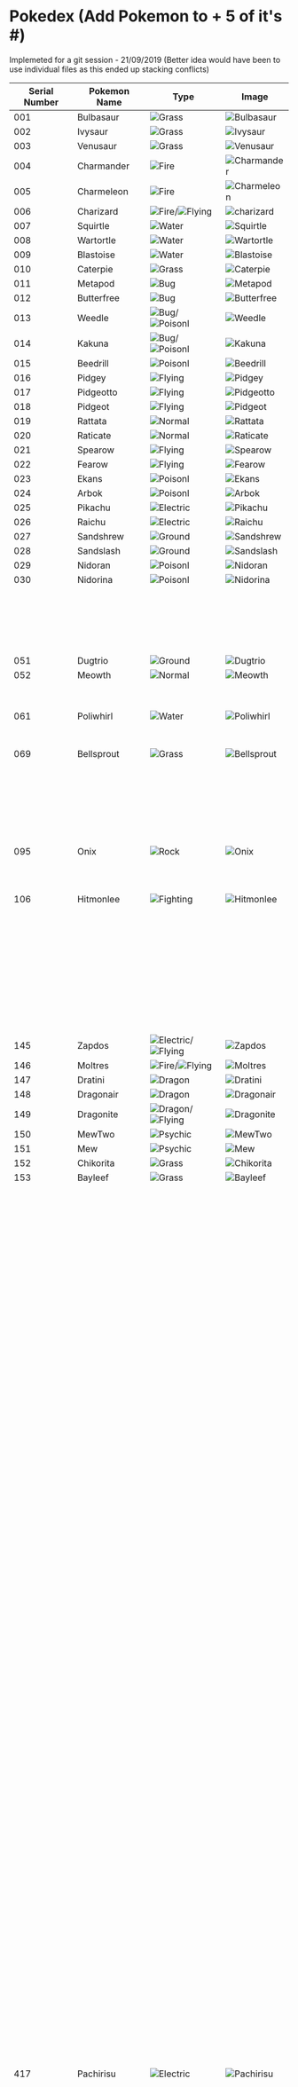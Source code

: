 # Pokedex (Add Pokemon to + 5 of it's #)
Implemeted for a git session - 21/09/2019 (Better idea would have been to use individual files as this ended up stacking conflicts)

| Serial Number | Pokemon Name | Type | Image |
| --- |---| --- | --- |
| 001 | Bulbasaur | ![Grass](https://vignette.wikia.nocookie.net/pokemon/images/4/46/Type_Grass.gif) | ![Bulbasaur](https://assets.pokemon.com/assets/cms2/img/pokedex/full/001.png)|
| 002 | Ivysaur | ![Grass](https://vignette.wikia.nocookie.net/pokemon/images/4/46/Type_Grass.gif) | ![Ivysaur](https://assets.pokemon.com/assets/cms2/img/pokedex/full/002.png)|
| 003 | Venusaur | ![Grass](https://vignette.wikia.nocookie.net/pokemon/images/4/46/Type_Grass.gif) | ![Venusaur](https://assets.pokemon.com/assets/cms2/img/pokedex/full/003.png)|
|004|Charmander|![Fire](https://vignette.wikia.nocookie.net/pokemon/images/4/4d/Type_Fire.gif)|![Charmander](https://assets.pokemon.com/assets/cms2/img/pokedex/full/004.png)|
| 005 |Charmeleon|![Fire](https://vignette.wikia.nocookie.net/pokemon/images/4/4d/Type_Fire.gif)|![Charmeleon](https://assets.pokemon.com/assets/cms2/img/pokedex/full/005.png)|
| 006 | Charizard | ![Fire](https://vignette.wikia.nocookie.net/pokemon/images/4/4d/Type_Fire.gif)/![Flying](https://vignette.wikia.nocookie.net/pokemon/images/4/4b/Type_Flying.gif) | ![charizard](https://assets.pokemon.com/assets/cms2/img/pokedex/full/006.png)|
| 007 | Squirtle | ![Water](https://vignette.wikia.nocookie.net/pokemon/images/e/ed/Type_Water.gif) | ![Squirtle](https://assets.pokemon.com/assets/cms2/img/pokedex/full/007.png)|
| 008 | Wartortle |![Water](https://vignette.wikia.nocookie.net/pokemon/images/e/ed/Type_Water.gif)|![Wartortle](https://assets.pokemon.com/assets/cms2/img/pokedex/full/008.png)|
| 009 | Blastoise |![Water](https://vignette.wikia.nocookie.net/pokemon/images/e/ed/Type_Water.gif)|![Blastoise](https://assets.pokemon.com/assets/cms2/img/pokedex/full/009.png)|
| 010 | Caterpie | ![Grass](https://vignette.wikia.nocookie.net/pokemon/images/4/46/Type_Grass.gif) | ![Caterpie](https://assets.pokemon.com/assets/cms2/img/pokedex/full/010.png)|
| 011 | Metapod | ![Bug](https://vignette.wikia.nocookie.net/pokemon/images/6/64/Type_Bug.gif) | ![Metapod](https://assets.pokemon.com/assets/cms2/img/pokedex/full/011.png)|
| 012 | Butterfree | ![Bug](https://vignette.wikia.nocookie.net/pokemon/images/6/64/Type_Bug.gif) | ![Butterfree](https://assets.pokemon.com/assets/cms2/img/pokedex/full/012.png)|
| 013 |Weedle|![Bug](https://vignette.wikia.nocookie.net/pokemon/images/6/64/Type_Bug.gif)/![Poisonl](https://vignette.wikia.nocookie.net/pokemon/images/8/82/Type_Poison.gif)|![Weedle](https://assets.pokemon.com/assets/cms2/img/pokedex/full/013.png)|
| 014 |Kakuna|![Bug](https://vignette.wikia.nocookie.net/pokemon/images/6/64/Type_Bug.gif)/![Poisonl](https://vignette.wikia.nocookie.net/pokemon/images/8/82/Type_Poison.gif)|![Kakuna](https://assets.pokemon.com/assets/cms2/img/pokedex/full/014.png)|
| 015 | Beedrill  | ![Poisonl](https://vignette.wikia.nocookie.net/pokemon/images/8/82/Type_Poison.gif)| ![Beedrill](https://assets.pokemon.com/assets/cms2/img/pokedex/full/015.png)| 
| 016 | Pidgey | ![Flying](https://vignette.wikia.nocookie.net/pokemon/images/4/4b/Type_Flying.gif) | ![Pidgey](https://assets.pokemon.com/assets/cms2/img/pokedex/full/016.png)|
| 017 |Pidgeotto|![Flying](https://vignette.wikia.nocookie.net/pokemon/images/4/4b/Type_Flying.gif) |![Pidgeotto](https://assets.pokemon.com/assets/cms2/img/pokedex/full/017.png)|
| 018 |Pidgeot|![Flying](https://vignette.wikia.nocookie.net/pokemon/images/4/4b/Type_Flying.gif)|![Pidgeot](https://assets.pokemon.com/assets/cms2/img/pokedex/full/018.png)|
| 019 | Rattata | ![Normal](https://vignette.wikia.nocookie.net/pokemon/images/6/61/Type_Normal.gif)| ![Rattata](https://assets.pokemon.com/assets/cms2/img/pokedex/full/019.png)|
| 020 | Raticate | ![Normal](https://vignette.wikia.nocookie.net/pokemon/images/6/61/Type_Normal.gif) | ![Raticate](https://assets.pokemon.com/assets/cms2/img/pokedex/full/020.png)|
| 021 | Spearow | ![Flying](https://vignette.wikia.nocookie.net/pokemon/images/4/4b/Type_Flying.gif) | ![Spearow](https://assets.pokemon.com/assets/cms2/img/pokedex/full/021.png)|
| 022 | Fearow | ![Flying](https://vignette.wikia.nocookie.net/pokemon/images/4/4b/Type_Flying.gif) | ![Fearow](https://assets.pokemon.com/assets/cms2/img/pokedex/full/022.png)|
| 023  | Ekans | ![Poisonl](https://vignette.wikia.nocookie.net/pokemon/images/8/82/Type_Poison.gif)| ![Ekans](https://assets.pokemon.com/assets/cms2/img/pokedex/full/023.png)|  
| 024 |Arbok   |![Poisonl](https://vignette.wikia.nocookie.net/pokemon/images/8/82/Type_Poison.gif)|![Arbok](https://assets.pokemon.com/assets/cms2/img/pokedex/full/024.png)  |
| 025 | Pikachu | ![Electric](https://vignette.wikia.nocookie.net/pokemon/images/a/aa/Type_Electric.gif)| ![Pikachu](https://assets.pokemon.com/assets/cms2/img/pokedex/full/025.png)|
| 026 | Raichu | ![Electric](https://vignette.wikia.nocookie.net/pokemon/images/a/aa/Type_Electric.gif)| ![Raichu](https://assets.pokemon.com/assets/cms2/img/pokedex/full/026.png)|
| 027 | Sandshrew | ![Ground](https://vignette.wikia.nocookie.net/pokemon/images/1/1d/Type_Ground.gif)| ![Sandshrew](https://assets.pokemon.com/assets/cms2/img/pokedex/full/027.png)|
| 028 | Sandslash | ![Ground](https://vignette.wikia.nocookie.net/pokemon/images/1/1d/Type_Ground.gif)| ![Sandslash](https://assets.pokemon.com/assets/cms2/img/pokedex/full/028.png)|
| 029 | Nidoran | ![Poisonl](https://vignette.wikia.nocookie.net/pokemon/images/8/82/Type_Poison.gif) | ![Nidoran](https://assets.pokemon.com/assets/cms2/img/pokedex/full/029.png)|
| 030 | Nidorina | ![Poisonl](https://vignette.wikia.nocookie.net/pokemon/images/8/82/Type_Poison.gif) | ![Nidorina](https://assets.pokemon.com/assets/cms2/img/pokedex/full/030.png)|
|||||
|||||
|||||
|||||
|||||
|||||
|||||
|||||
|||||
|||||
|||||
|||||
|||||
|||||
|||||
|||||
|||||
|||||
|||||
|||||
| 051 | Dugtrio| ![Ground](https://vignette.wikia.nocookie.net/pokemon/images/1/1d/Type_Ground.gif)| ![Dugtrio](https://assets.pokemon.com/assets/cms2/img/pokedex/full/051.png)|
| 052 | Meowth| ![Normal](https://vignette.wikia.nocookie.net/pokemon/images/6/61/Type_Normal.gif)| ![Meowth](https://assets.pokemon.com/assets/cms2/img/pokedex/full/052.png)|
|||||
|||||
|||||
|||||
|||||
|||||
|||||
|||||
| 061 | Poliwhirl| ![Water](https://vignette.wikia.nocookie.net/pokemon/images/e/ed/Type_Water.gif) | ![Poliwhirl](https://assets.pokemon.com/assets/cms2/img/pokedex/full/061.png)|
|||||
|||||
|||||
|||||
|||||
|||||
|||||
| 069 | Bellsprout | ![Grass](https://vignette.wikia.nocookie.net/pokemon/images/4/46/Type_Grass.gif) | ![Bellsprout](https://assets.pokemon.com/assets/cms2/img/pokedex/full/069.png)|
|||||
|||||
|||||
|||||
|||||
|||||
|||||
|||||
|||||
|||||
|||||
|||||
|||||
|||||
|||||
|||||
|||||
|||||
|||||
|||||
|||||
|||||
|||||
|||||
|||||
| 095 | Onix | ![Rock](https://vignette.wikia.nocookie.net/pokemon/images/b/b3/Type_Rock.gif) | ![Onix](https://assets.pokemon.com/assets/cms2/img/pokedex/full/095.png)|
|||||
|||||
|||||
|||||
|||||
|||||
|||||
|||||
|||||
|||||
|106| Hitmonlee | ![Fighting](https://vignette.wikia.nocookie.net/pokemon/images/6/6b/Type_Fighting.gif) |![Hitmonlee](https://assets.pokemon.com/assets/cms2/img/pokedex/full/106.png)|
|||||
|||||
|||||
|||||
|||||
|||||
|||||
|||||
|||||
|||||
|||||
|||||
|||||
|||||
|||||
|||||
|||||
|||||
|||||
|||||
|||||
|||||
|||||
|||||
|||||
|||||
|||||
|||||
|||||
|||||
|||||
|||||
|||||
|||||
|||||
|||||
|||||
|||||
|145| Zapdos | ![Electric](https://vignette.wikia.nocookie.net/pokemon/images/a/aa/Type_Electric.gif)/![Flying](https://vignette.wikia.nocookie.net/pokemon/images/4/4b/Type_Flying.gif) | ![Zapdos](https://assets.pokemon.com/assets/cms2/img/pokedex/full/145.png)|
|146| Moltres | ![Fire](https://vignette.wikia.nocookie.net/pokemon/images/4/4d/Type_Fire.gif)/![Flying](https://vignette.wikia.nocookie.net/pokemon/images/4/4b/Type_Flying.gif) | ![Moltres](https://assets.pokemon.com/assets/cms2/img/pokedex/full/146.png)|
|147| Dratini | ![Dragon](https://vignette.wikia.nocookie.net/pokemon/images/2/26/Type_Dragon.gif) | ![Dratini](https://assets.pokemon.com/assets/cms2/img/pokedex/full/147.png)|
|148| Dragonair | ![Dragon](https://vignette.wikia.nocookie.net/pokemon/images/2/26/Type_Dragon.gif) | ![Dragonair](https://assets.pokemon.com/assets/cms2/img/pokedex/full/148.png)|
|149| Dragonite | ![Dragon](https://vignette.wikia.nocookie.net/pokemon/images/2/26/Type_Dragon.gif)/![Flying](https://vignette.wikia.nocookie.net/pokemon/images/4/4b/Type_Flying.gif) | ![Dragonite](https://assets.pokemon.com/assets/cms2/img/pokedex/full/149.png)|
|150| MewTwo | ![Psychic](https://vignette.wikia.nocookie.net/pokemon/images/6/65/Type_Psychic.gif) | ![MewTwo](https://assets.pokemon.com/assets/cms2/img/pokedex/full/150.png)|
|151| Mew | ![Psychic](https://vignette.wikia.nocookie.net/pokemon/images/6/65/Type_Psychic.gif) | ![Mew](https://assets.pokemon.com/assets/cms2/img/pokedex/full/151.png)|
|152| Chikorita | ![Grass](https://vignette.wikia.nocookie.net/pokemon/images/4/46/Type_Grass.gif) | ![Chikorita](https://assets.pokemon.com/assets/cms2/img/pokedex/full/152.png)|
|153| Bayleef | ![Grass](https://vignette.wikia.nocookie.net/pokemon/images/4/46/Type_Grass.gif) | ![Bayleef](https://assets.pokemon.com/assets/cms2/img/pokedex/full/153.png)|
|||||
|||||
|||||
|||||
|||||
|||||
|||||
|||||
|||||
|||||
|||||
|||||
|||||
|||||
|||||
|||||
|||||
|||||
|||||
|||||
|||||
|||||
|||||
|||||
|||||
|||||
|||||
|||||
|||||
|||||
|||||
|||||
|||||
|||||
|||||
|||||
|||||
|||||
|||||
|||||
|||||
|||||
|||||
|||||
|||||
|||||
|||||
|||||
|||||
|||||
|||||
|||||
|||||
|||||
|||||
|||||
|||||
|||||
|||||
|||||
|||||
|||||
|||||
|||||
|||||
|||||
|||||
|||||
|||||
|||||
|||||
|||||
|||||
|||||
|||||
|||||
|||||
|||||
|||||
|||||
|||||
|||||
|||||
|||||
|||||
|||||
|||||
|||||
|||||
|||||
|||||
|||||
|||||
|||||
|||||
|||||
|||||
|||||
|||||
|||||
|||||
|||||
|||||
|||||
|||||
|||||
|||||
|||||
|||||
|||||
|||||
|||||
|||||
|||||
|||||
|||||
|||||
|||||
|||||
|||||
|||||
|||||
|||||
|||||
|||||
|||||
|||||
|||||
|||||
|||||
|||||
|||||
|||||
|||||
|||||
|||||
|||||
|||||
|||||
|||||
|||||
|||||
|||||
|||||
|||||
|||||
|||||
|||||
|||||
|||||
|||||
|||||
|||||
|||||
|||||
|||||
|||||
|||||
|||||
|||||
|||||
|||||
|||||
|||||
|||||
|||||
|||||
|||||
|||||
|||||
|||||
|||||
|||||
|||||
|||||
|||||
|||||
|||||
|||||
|||||
|||||
|||||
|||||
|||||
|||||
|||||
|||||
|||||
|||||
|||||
|||||
|||||
|||||
|||||
|||||
|||||
|||||
|||||
|||||
|||||
|||||
|||||
|||||
|||||
|||||
|||||
|||||
|||||
|||||
|||||
|||||
|||||
|||||
|||||
|||||
|||||
|||||
|||||
|||||
|||||
|||||
|||||
|||||
|||||
|||||
|||||
|||||
|||||
|||||
|||||
|||||
|||||
|||||
|||||
|||||
|||||
|||||
|||||
|||||
|||||
|||||
|||||
|||||
|||||
|||||
|||||
|||||
|||||
|||||
|||||
|||||
|||||
|||||
|||||
|||||
|||||
|||||
|||||
|||||
|||||
|||||
|||||
|||||
|||||
|||||
|417| Pachirisu | ![Electric](https://vignette.wikia.nocookie.net/pokemon/images/a/aa/Type_Electric.gif) | ![Pachirisu](https://assets.pokemon.com/assets/cms2/img/pokedex/full/417.png)|
|||||
|||||
|||||
|||||
|||||
|||||
|||||
|||||
|||||
|||||
|||||
|||||
|||||
|||||
|||||
|||||
|||||
|||||
|||||
|||||
|||||
|||||
|||||
|||||
|||||
|||||
|||||
|||||
|||||
|||||
|||||
|||||
|||||
|||||
|||||
|||||
|||||
|||||
|||||
|||||
|||||
|||||
|||||
|||||
|||||
|||||
|||||
|||||
|||||
|||||
|||||
|||||
|||||
|||||
|||||
|||||
|||||
|||||
|||||
|||||
|||||
|||||
|||||
|||||
|||||
|483|Dialga|![Steel](https://vignette.wikia.nocookie.net/pokemon/images/a/ab/Type_Steel.gif)/![Dragon](https://vignette.wikia.nocookie.net/pokemon/images/2/26/Type_Dragon.gif)| ![Dialga](https://assets.pokemon.com/assets/cms2/img/pokedex/full/483.png)|
|484|Palkia|![Water](https://vignette.wikia.nocookie.net/pokemon/images/e/ed/Type_Water.gif)/![Dragon](https://vignette.wikia.nocookie.net/pokemon/images/2/26/Type_Dragon.gif)|![Palkia](https://assets.pokemon.com/assets/cms2/img/pokedex/full/484.png)|
|||||
|||||
|487|Giratina|![Ghost](https://vignette.wikia.nocookie.net/pokemon/images/f/f2/Type_Ghost.gif)/![Dragon](https://vignette.wikia.nocookie.net/pokemon/images/2/26/Type_Dragon.gif)|![Giratina](https://assets.pokemon.com/assets/cms2/img/pokedex/full/487.png)|
|||||
|||||
|||||
| 491 | Darkrai | ![Dark](https://vignette.wikia.nocookie.net/pokemon/images/0/0d/Type_Dark.gif) | ![Darkrai](https://assets.pokemon.com/assets/cms2/img/pokedex/full/491.png)|
|||||
| 493 | Arceus | ![Normal](https://vignette.wikia.nocookie.net/pokemon/images/6/61/Type_Normal.gif) | ![Arceus](https://assets.pokemon.com/assets/cms2/img/pokedex/full/493.png)|
|||||
|||||
|||||
|||||
|||||
|||||
|||||
|||||
|||||
|||||
|||||
|||||
|||||
|||||
|||||
|||||
|||||
|||||
|||||
|||||
|||||
|||||
|||||
|||||
|||||
|||||
|||||
|||||
|||||
|||||
|||||
|||||
|||||
|||||
|||||
|||||
|||||
|||||
|||||
|||||
|||||
|||||
|||||
|||||
|||||
|||||
|||||
|||||
|||||
|||||
|||||
|||||
|||||
|||||
|||||
|||||
|||||
|||||
|||||
|||||
|||||
|||||
|||||
|||||
|||||
|||||
| 560 | Scrafty | ![Hoodlum](https://vignette.wikia.nocookie.net/pokemon/images/4/46/Type_Hoodlum.gif) | ![Scrafty](https://assets.pokemon.com/assets/cms2/img/pokedex/full/560.png)|
|||||
|||||
|||||
|||||
|||||
|||||
|||||
|||||
|||||
|||||
|||||
|||||
|||||
|||||
|||||
|||||
|||||
|||||
|||||
|||||
|||||
|||||
|||||
|||||
|||||
|||||
|||||
|||||
|||||
|||||
|||||
|||||
|||||
|||||
|||||
|||||
|||||
|||||
|||||
|||||
|||||
|||||
|||||
|||||
|||||
|||||
|||||
|||||
|||||
|||||
|||||
|||||
|||||
|||||
|||||
|||||
|||||
|||||
|||||
|||||
|||||
|||||
|||||
|||||
|||||
|||||
|||||
|||||
|||||
|||||
|||||
|||||
|||||
|||||
|||||
|||||
|||||
|||||
|||||
|||||
|||||
|||||
|||||
|||||
|||||
|||||
|||||
|||||
|||||
|||||
|||||
|||||
|||||
|||||
|||||
|||||
|||||
|||||
|||||
|||||
|||||
|||||
|||||
|||||
|||||
|||||
|||||
|||||
|||||
|||||
|||||
|||||
|||||
|||||
|||||
|||||
|||||
|||||
|||||
|||||
|||||
|||||
|||||
|||||
|||||
|||||
|||||
|||||
|||||
|||||
|||||
|||||
|||||
|||||
|||||
|||||
|||||
|||||
|||||
|||||
|||||
|||||
|||||
|||||
|||||
|||||
|||||
|||||
|||||
|||||
|||||
|||||
|||||
|||||
|||||
|||||
|||||
|||||
|||||
|||||
|||||
| 722 | Rowlet | ![Grass](https://vignette.wikia.nocookie.net/pokemon/images/4/46/Type_Grass.gif)/![Flying](https://vignette.wikia.nocookie.net/pokemon/images/4/4b/Type_Flying.gif) | ![Rowlet](https://assets.pokemon.com/assets/cms2/img/pokedex/full/722.png)|
| 723 | Dartrix | ![Grass](https://vignette.wikia.nocookie.net/pokemon/images/4/46/Type_Grass.gif)/![Flying](https://vignette.wikia.nocookie.net/pokemon/images/4/4b/Type_Flying.gif) | ![Dartrix](https://assets.pokemon.com/assets/cms2/img/pokedex/full/723.png)|
| 724 | Decidueye | ![Grass](https://vignette.wikia.nocookie.net/pokemon/images/4/46/Type_Grass.gif)/![Ghost](https://vignette.wikia.nocookie.net/pokemon/images/f/f2/Type_Ghost.gif) | ![Decidueye](https://assets.pokemon.com/assets/cms2/img/pokedex/full/724.png)|
| 725 | Litten | ![Fire](https://vignette.wikia.nocookie.net/pokemon/images/4/4d/Type_Fire.gif) | ![Litten](https://assets.pokemon.com/assets/cms2/img/pokedex/full/725.png)|
| 726 | Torracat | ![Fire](https://vignette.wikia.nocookie.net/pokemon/images/4/4d/Type_Fire.gif) | ![Torracat](https://assets.pokemon.com/assets/cms2/img/pokedex/full/726.png)|
| 727 | Incineroar | ![Fire](https://vignette.wikia.nocookie.net/pokemon/images/4/4d/Type_Fire.gif)/![Dark](https://vignette.wikia.nocookie.net/pokemon/images/0/0d/Type_Dark.gif) | ![Incineroar](https://assets.pokemon.com/assets/cms2/img/pokedex/full/727.png)|
|||||
|||||
|||||
|||||
|||||
|||||
|||||
|||||
|||||
|||||
|||||
|||||
|||||
|||||
|||||
|||||
|||||
|||||
|||||
|||||
|||||
|||||
|||||
|||||
|||||
|||||
|||||
|||||
|||||
|||||
|||||
|||||
|||||
|||||
|||||
|||||
|||||
|||||
|||||
|||||
|||||
|||||
|||||
|||||
|||||
|||||
|||||
|||||
|||||
|||||
|||||
|||||
|||||
|||||
|||||
|||||
|||||
|||||
|||||
|||||
|||||
|||||
|||||
|791|Solgaleo|![Psychic](https://vignette.wikia.nocookie.net/pokemon/images/6/65/Type_Psychic.gif)/![Steel](https://vignette.wikia.nocookie.net/pokemon/images/a/ab/Type_Steel.gif)|![Solgaleo](https://assets.pokemon.com/assets/cms2/img/pokedex/full/791.png)|
|||||
|||||
|||||
|||||
|||||
|||||
|||||
|||||
|||||
|||||
|||||
|||||
|||||
|||||
|||||
|807|Zeraora|![Electric](https://vignette.wikia.nocookie.net/pokemon/images/a/aa/Type_Electric.gif)|![Zeraora](https://assets.pokemon.com/assets/cms2/img/pokedex/full/807.png)|

Link Legends for the Pokemon types :-

![Bug](https://vignette.wikia.nocookie.net/pokemon/images/6/64/Type_Bug.gif)
![Dark](https://vignette.wikia.nocookie.net/pokemon/images/0/0d/Type_Dark.gif)
![Dragon](https://vignette.wikia.nocookie.net/pokemon/images/2/26/Type_Dragon.gif)
![Electric](https://vignette.wikia.nocookie.net/pokemon/images/a/aa/Type_Electric.gif)
![Fairy](https://vignette.wikia.nocookie.net/pokemon/images/7/74/Type_Fairy.gif)
![Fighting](https://vignette.wikia.nocookie.net/pokemon/images/6/6b/Type_Fighting.gif)
![Fire](https://vignette.wikia.nocookie.net/pokemon/images/4/4d/Type_Fire.gif)
![Flying](https://vignette.wikia.nocookie.net/pokemon/images/4/4b/Type_Flying.gif)
![Ghost](https://vignette.wikia.nocookie.net/pokemon/images/f/f2/Type_Ghost.gif)
![Grass](https://vignette.wikia.nocookie.net/pokemon/images/4/46/Type_Grass.gif)
![Ground](https://vignette.wikia.nocookie.net/pokemon/images/1/1d/Type_Ground.gif)
![Ice](https://vignette.wikia.nocookie.net/pokemon/images/8/84/Type_Ice.gif)
![Normal](https://vignette.wikia.nocookie.net/pokemon/images/6/61/Type_Normal.gif)
![Poison](https://vignette.wikia.nocookie.net/pokemon/images/8/82/Type_Poison.gif)
![Psychic](https://vignette.wikia.nocookie.net/pokemon/images/6/65/Type_Psychic.gif)
![Rock](https://vignette.wikia.nocookie.net/pokemon/images/b/b3/Type_Rock.gif)
![Steel](https://vignette.wikia.nocookie.net/pokemon/images/a/ab/Type_Steel.gif)
![Water](https://vignette.wikia.nocookie.net/pokemon/images/e/ed/Type_Water.gif)
